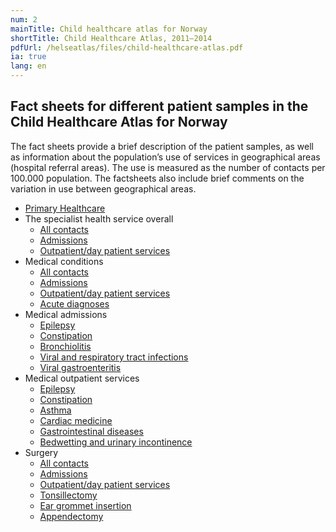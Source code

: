 ```yaml
---
num: 2
mainTitle: Child healthcare atlas for Norway
shortTitle: Child Healthcare Atlas, 2011–2014
pdfUrl: /helseatlas/files/child-healthcare-atlas.pdf
ia: true
lang: en
---
```


## Fact sheets for different patient samples in the Child Healthcare Atlas for Norway

The fact sheets provide a brief description of the patient samples, as well as information about the population’s use of services in geographical areas (hospital referral areas). The use is measured as the number of contacts per 100.000 population. The factsheets also include brief comments on the variation in use between geographical areas.

- [Primary Healthcare](/helseatlas/files/primary-healthcare.pdf)
- The specialist health service overall
  - [All contacts](/helseatlas/files/specialist-health-service-all-contacts.pdf)
  - [Admissions](/helseatlas/files/specialist-health-service-admissions.pdf)
  - [Outpatient/day patient services](/helseatlas/files/specialist-health-service-outpatient.pdf)
- Medical conditions
  - [All contacts](/helseatlas/files/medical-conditions-contacts.pdf)
  - [Admissions](/helseatlas/files/medical-conditions-admissions.pdf)
  - [Outpatient/day patient services](/helseatlas/files/medical-conditions-outpatient.pdf)
  - [Acute diagnoses](/helseatlas/files/selected-acute-diagnoses.pdf)
- Medical admissions
  - [Epilepsy](/helseatlas/files/epilepsy-admissions.pdf)
  - [Constipation](/helseatlas/files/constipation-admissions.pdf)
  - [Bronchiolitis](/helseatlas/files/bronchiolitis-admissions.pdf)
  - [Viral and respiratory tract infections](/helseatlas/files/viral-respiratory-tract.pdf)
  - [Viral gastroenteritis](/helseatlas/files/viral-gastroenteritis-admissions.pdf)
- Medical outpatient services
  - [Epilepsy](/helseatlas/files/epilepsy-outpatient.pdf)
  - [Constipation](/helseatlas/files/constipation-outpatient.pdf)
  - [Asthma](/helseatlas/files/asthma-outpatient.pdf)
  - [Cardiac medicine](/helseatlas/files/cardiac-medicine-outpatient.pdf)
  - [Gastrointestinal diseases](/helseatlas/files/gastrointestinal-diseases-outpatient.pdf)
  - [Bedwetting and urinary incontinence](/helseatlas/files/bedwetting-urinary-incontinence.pdf)
- Surgery
  - [All contacts](/helseatlas/files/surgical-conditions-contacts.pdf)
  - [Admissions](/helseatlas/files/surgical-conditions-admissions.pdf)
  - [Outpatient/day patient services](/helseatlas/files/surgical-conditions-outpatient.pdf)
  - [Tonsillectomy](/helseatlas/files/tonsillectomy.pdf)
  - [Ear grommet insertion](/helseatlas/files/ear-grommet-insertion.pdf)
  - [Appendectomy](/helseatlas/files/appendectomy.pdf)
